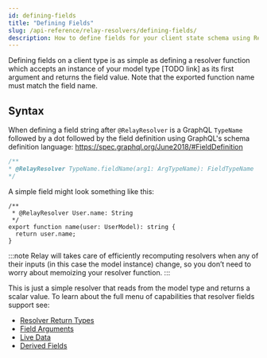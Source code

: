 ```yaml
---
id: defining-fields
title: "Defining Fields"
slug: /api-reference/relay-resolvers/defining-fields/
description: How to define fields for your client state schema using Relay Resolvers
---
```


Defining fields on a client type is as simple as defining a resolver function which accepts an instance of your model type [TODO link] as its first argument and returns the field value. Note that the exported function name must match the field name.

## Syntax

When defining a field string after `@RelayResolver` is a GraphQL `TypeName` followed by a dot followed by the field
definition using GraphQL's schema definition language: https://spec.graphql.org/June2018/#FieldDefinition

```js
/**
* @RelayResolver TypeName.fieldName(arg1: ArgTypeName): FieldTypeName
*/
```

A simple field might look something like this:

```tsx
/**
 * @RelayResolver User.name: String
 */
export function name(user: UserModel): string {
  return user.name;
}
```

:::note
Relay will takes care of efficiently recomputing resolvers when any of their inputs (in this case the model instance) change, so you don’t need to worry about memoizing your resolver function.
:::

This is just a simple resolver that reads from the model type and returns a scalar value. To learn about the full menu of capabilities that resolver fields support see:

* [Resolver Return Types](./return-types.md)
* [Field Arguments](./field-arguments.md)
* [Live Data](./live-fields.md)
* [Derived Fields](./derived-fields.md)